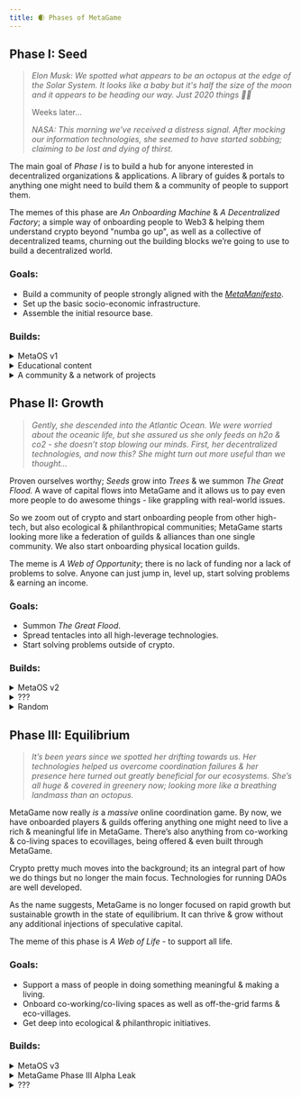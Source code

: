```yaml
---
title: 🌒 Phases of MetaGame
---
```


## **Phase I: Seed**

> _Elon Musk: We spotted what appears to be an octopus at the edge of the Solar System. It looks like a baby but it's half the size of the moon and it appears to be heading our way. Just 2020 things 🤷‍♂️_
>
> Weeks later...
>
> _NASA: This morning we’ve received a distress signal. After mocking our information technologies, she seemed to have started sobbing; claiming to be lost and dying of thirst._

The main goal of _Phase I_ is to build a hub for anyone interested in decentralized organizations & applications. A library of guides & portals to anything one might need to build them & a community of people to support them.

The memes of this phase are _An Onboarding Machine_ & _A Decentralized Factory_; a simple way of onboarding people to Web3 & helping them understand crypto beyond "numba go up", as well as a collective of decentralized teams, churning out the building blocks we’re going to use to build a decentralized world.

### Goals:

- Build a community of people strongly aligned with the [_MetaManifesto_](https://wiki.metagame.wtf/docs/wtf-is-metagame/metafam-way).
- Set up the basic socio-economic infrastructure.
- Assemble the initial resource base.

### Builds:

<details>
<summary>MetaOS v1</summary>
Including The Onboarding Game, MetaSys, MyMeta Profiles, Chievmints, the dashboard & much more; MetaOS v1 is the first full iteration of MetaGame-as-a-platform, which will allow us & others to run their own coordination games.
</details>

<details>
<summary>Educational content</summary>
Flowing on from The Onboarding Game mentioned above into The Great Houses, Playbooks, MetaRadio & events we're organizing; all is contributing towards the establishment of the knowledge base that helps people understand & join the space.
</details>

<details>
<summary>A community & a network of projects</summary>
All of the above helps us build a community of like-minded people & projects that all together make up the Decentralized Factory & the Onboarding Machine.

</details>



## **Phase II: Growth**

> _Gently, she descended into the Atlantic Ocean. We were worried about the oceanic life, but she assured us she only feeds on h2o & co2 - she doesn’t stop blowing our minds. First, her decentralized technologies, and now this? She might turn out more useful than we thought..._

Proven ourselves worthy; _Seeds_ grow into _Trees_ & we summon _The Great Flood._
A wave of capital flows into MetaGame and it allows us to pay even more people to do awesome things - like grappling with real-world issues.

So we zoom out of crypto and start onboarding people from other high-tech, but also ecological & philanthropical communities; MetaGame starts looking more like a federation of guilds & alliances than one single community. We also start onboarding physical location guilds.

The meme is _A Web of Opportunity_; there is no lack of funding nor a lack of problems to solve. Anyone can just jump in, level up, start solving problems & earning an income.

### Goals:

- Summon _The Great Flood_.
- Spread tentacles into all high-leverage technologies.
- Start solving problems outside of crypto.

### Builds:

<details>
<summary>MetaOS v2</summary>

By now, MetaOS will be fully rearchitected & accommodate many more building blocks & protocols integrated by other projects. It also fully transitions to being developed only by MetaFam to being worked on by a wide range of guilds - many of which deployed it on their own.

</details>

<details>
<summary>???</summary>

What do I look like, some alpha leaker?

No, I'm not giving you MetaGame's alpha!

Maybe ask me again when you reach the Diamond League. ;)

</details>

<details>
<summary>Random</summary>

Not going to write much about this either. As the phase info suggests, it's when we start taking real-world issues even more  seriously by contributing to ecological & philanthropic initiatives etc.

There is shittons more educational content but a lot more of MetaGame is happening in real life. More MetaFest IRL, more meetups & a network of hacker-houses, ecovillages & other kinds of spaces that players may live & work at.

There should also be hundreds of other, smaller initiatives, experiments & projects.

</details>

## **Phase III: Equilibrium**

> _It’s been years since we spotted her drifting towards us. Her technologies helped us overcome coordination failures & her presence here turned out greatly beneficial for our ecosystems. She’s all huge & covered in greenery now; looking more like a breathing landmass than an octopus._

MetaGame now really _is_ a _massive_ online coordination game. By now, we have onboarded players & guilds offering anything one might need to live a rich & meaningful life in MetaGame. There’s also anything from co-working & co-living spaces to ecovillages, being offered & even built through MetaGame.

Crypto pretty much moves into the background; its an integral part of how we do things but no longer the main focus. Technologies for running DAOs are well developed.

As the name suggests, MetaGame is no longer focused on rapid growth but sustainable growth in the state of equilibrium. It can thrive & grow without any additional injections of speculative capital.

The meme of this phase is _A Web of Life_ - to support all life.

### Goals:

- Support a mass of people in doing something meaningful & making a living.
- Onboard co-working/co-living spaces as well as off-the-grid farms & eco-villages.
- Get deep into ecological & philanthropic initiatives.

### Builds:

<details>
<summary>MetaOS v3</summary>

MetaOS is now a fully functional operating system together with a manual for building and operating communities/societies/networks/massive online coordination games. A mosaic of building blocks & methods we're using to build MetaGame, generalized, explained & improved for others to use.

Read more in the [_MetaOS_ article](https://wiki.metagame.wtf/docs/what-we-do/metaos).

</details>
<details>
<summary>MetaGame Phase III Alpha Leak</summary>
<iframe width="560" height="315" src="https://www.youtube.com/embed/dQw4w9WgXcQ" frameBorder="0" allow="accelerometer; autoplay; clipboard-write; encrypted-media; gyroscope; picture-in-picture" allowfullscreen></iframe>
</details>

<details>
<summary>???</summary>
While there isn't a lack of ideas for the late stages of MetaGame, Phase III is likely 5+ years away so making any predictions more specific than "we'll be doing things that the people need" would be kind of...

If there's one thing to be expected of this phase, it's that by now crypto technology has moved into the background and we're focused on building & nurturing the web of life by sustaining more and more people in leveling up, doing good things & supporting good causes.
</details>